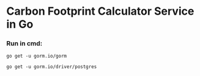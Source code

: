 # Carbon Footprint Calculator Service in Go
### Run in cmd:
```
go get -u gorm.io/gorm
```
```
go get -u gorm.io/driver/postgres
```
